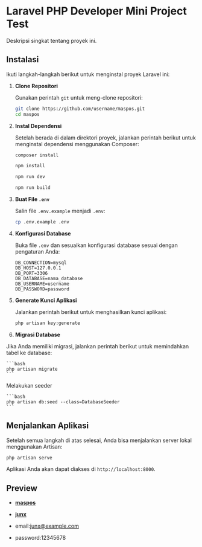 # Laravel PHP Developer Mini Project Test

Deskripsi singkat tentang proyek ini.

## Instalasi

Ikuti langkah-langkah berikut untuk menginstal proyek Laravel ini:

1.  **Clone Repositori**

    Gunakan perintah `git` untuk meng-clone repositori:

    ```bash
    git clone https://github.com/username/maspos.git
    cd maspos
    ```

2.  **Instal Dependensi**

    Setelah berada di dalam direktori proyek, jalankan perintah berikut untuk menginstal dependensi menggunakan Composer:

    ```bash
    composer install
    ```

    ```bash
    npm install
    ```

    ```bash
    npm run dev
    ```

    ```bash
    npm run build
    ```

3.  **Buat File `.env`**

    Salin file `.env.example` menjadi `.env`:

    ```bash
    cp .env.example .env
    ```

4.  **Konfigurasi Database**

    Buka file `.env` dan sesuaikan konfigurasi database sesuai dengan pengaturan Anda:

    ```plaintext
    DB_CONNECTION=mysql
    DB_HOST=127.0.0.1
    DB_PORT=3306
    DB_DATABASE=nama_database
    DB_USERNAME=username
    DB_PASSWORD=password
    ```

5.  **Generate Kunci Aplikasi**

    Jalankan perintah berikut untuk menghasilkan kunci aplikasi:

    ```bash
    php artisan key:generate
    ```

6.  **Migrasi Database**

Jika Anda memiliki migrasi, jalankan perintah berikut untuk memindahkan tabel ke database:

    ```bash
    php artisan migrate
    ```

Melakukan seeder

    ```bash
    php artisan db:seed --class=DatabaseSeeder
    ```

## Menjalankan Aplikasi

Setelah semua langkah di atas selesai, Anda bisa menjalankan server lokal menggunakan Artisan:

```bash
php artisan serve
```

Aplikasi Anda akan dapat diakses di `http://localhost:8000`.

## Preview

-   **[maspos](http://maspos.junxwebdev.my.id/)**
-   **[junx](https://maspos.junxwebdev.my.id/)**

-   email:junx@example.com
-   password:12345678
